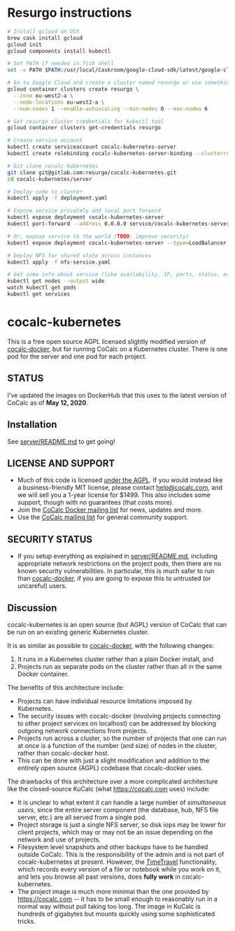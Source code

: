 # Resurgo instructions
```bash
# Install gcloud on OSX
brew cask install gcloud
gcloud init
gcloud components install kubectl

# Set PATH if needed in fish shell
set -x PATH $PATH:/usr/local/Caskroom/google-cloud-sdk/latest/google-cloud-sdk/bin

# Go to Google Cloud and create a cluster named resurgo or use something like command below
gcloud container clusters create resurgo \
  --zone eu-west2-a \
  --node-locations eu-west2-a \
  --num-nodes 1 --enable-autoscaling --min-nodes 0 --max-nodes 6

# Get resurgo cluster credentials for kubectl tool
gcloud container clusters get-credentials resurgo

# Create service account
kubectl create serviceaccount cocalc-kubernetes-server
kubectl create rolebinding cocalc-kubernetes-server-binding --clusterrole=admin --serviceaccount=default:cocalc-kubernetes-server

# Git clone cocalc-kubernetes
git clone git@gitlab.com:resurgo/cocalc-kubernetes.git
cd cocalc-kubernetes/server

# Deploy code to cluster
kubectl apply -f deployment.yaml

# Expose service privately and local port forward
kubectl expose deployment cocalc-kubernetes-server
kubectl port-forward --address 0.0.0.0 service/cocalc-kubernetes-server 4043:443

# Or, expose service to the world (TODO: improve security)
kubectl expose deployment cocalc-kubernetes-server --type=LoadBalancer --name=cocalc

# Deploy NFS for shared state across instances
kubectl apply -f nfs-service.yaml

# Get some info about service (like availability, IP, ports, status, etc)
kubectl get nodes --output wide
watch kubectl get pods
kubectl get services
```

# cocalc-kubernetes

This is a free open source AGPL licensed slightly modified version of [cocalc-docker](https://github.com/sagemathinc/cocalc-docker), but for running CoCalc on a Kubernetes cluster.  There is one pod for the server and one pod for each project.

## STATUS

I've updated the images on DockerHub that this uses to the latest version of CoCalc as of **May 12, 2020**.

## Installation

See [server/README.md](./server/README.md) to get going!

## LICENSE AND SUPPORT

  - Much of this code is licensed [under the AGPL](https://en.wikipedia.org/wiki/Affero_General_Public_License). If you would instead like a business-friendly MIT license, please contact [help@cocalc.com](mailto:help@cocalc.com), and we will sell you a 1-year license for $1499.  This also includes some support, though with no guarantees (that costs more).
  - Join the [CoCalc Docker mailing list](https://groups.google.com/a/sagemath.com/group/cocalc-docker) for news, updates and more.
  - Use the [CoCalc mailing list](https://groups.google.com/forum/?fromgroups#!forum/cocalc) for general community support.

## SECURITY STATUS

  - If you setup everything as explained in [server/README.md](./server/README.md), including appropriate network restrictions on the project pods, then there are no known security vulnerabilities.  In particular, this is much safer to run than [cocalc-docker](https://github.com/sagemathinc/cocalc-docker), if you are going to expose this to untrusted (or uncareful) users.

## Discussion

cocalc-kubernetes is an open source (but AGPL) version of CoCalc that can be run on an existing generic Kubernetes cluster.

It is as similar as possible to [cocalc-docker](https://github.com/sagemathinc/cocalc-docker), with the following changes:
  1. It runs in a Kubernetes cluster rather than a plain Docker install, and
  2. Projects run as separate pods on the cluster rather than all in the same Docker container.

The benefits of this architecture include:
  - Projects can have individual resource limitations imposed by Kubernetes.
  - The security issues with cocalc-docker (involving projects connecting to other project services on localhost) can be addressed by blocking outgoing network connections from projects.
  - Projects run across a cluster, so the number of projects that one can run at once is a function of the number (and size) of nodes in the cluster, rather than cocalc-docker host.
  - This can be done with just a slight modification and addition to the entirely open source (AGPL) codebase that cocalc-docker uses.
  
The drawbacks of this architecture over a more complicated architecture like the closed-source KuCalc (what https://cocalc.com uses) include:
  - It is unclear to what extent it can handle a large number of *simultaneous users*, since the entire server component (the database, hub, NFS file server, etc.) are all served from a single pod.
  - Project storage is just a single NFS server, so disk iops may be lower for client projects, which may or may not be an issue depending on the network and use of projects.
  - Filesystem level snapshots and other backups have to be handled outside CoCalc.  This is the responsibility of the admin and is not part of cocalc-kubernetes at present.  However, the [TimeTravel](https://doc.cocalc.com/time-travel.html) functionality, which records every version of a file or notebook while you work on it, and lets you browse all past versions, does **fully work** in cocalc-kubernetes.
  - The project image is much more minimal than the one provided by https://cocalc.com -- it has to be small enough to reasonably run in a normal way without pull taking too long.  The image in KuCalc is hundreds of gigabytes but mounts quickly using some sophisticated tricks.
